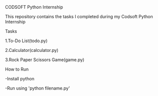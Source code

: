 CODSOFT Python Internship

This repository contains the tasks I completed during my Codsoft Python Internship

Tasks

1.To-Do List(todo.py)


2.Calculator(calculator.py)


3.Rock Paper Scissors Game(game.py)

How to Run

-Install python

-Run using 'python filename.py'

